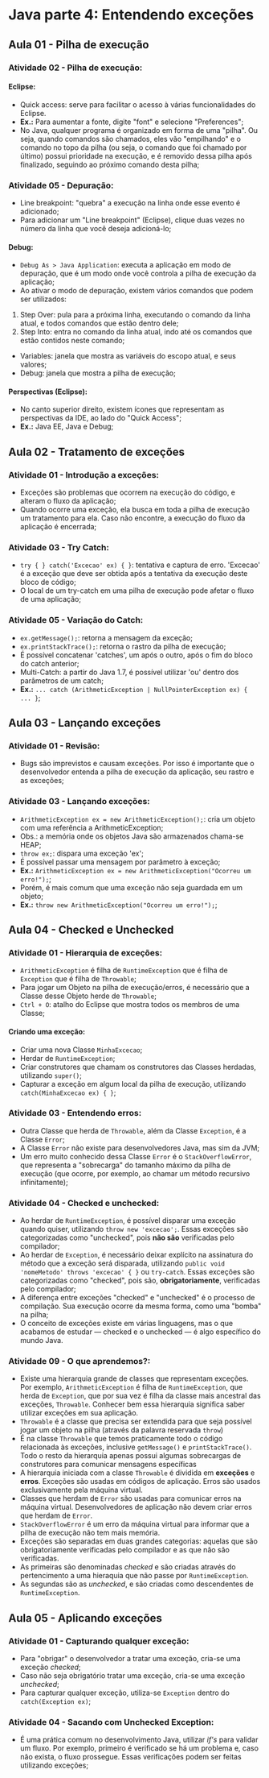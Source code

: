 # Java parte 4: Entendendo exceções

## Aula 01 - Pilha de execução

### Atividade 02 - Pilha de execução:

#### Eclipse:

- Quick access: serve para facilitar o acesso à várias funcionalidades do Eclipse.
- **Ex.:** Para aumentar a fonte, digite "font" e selecione "Preferences";
- No Java, qualquer programa é organizado em forma de uma "pilha". Ou seja, quando comandos são chamados, eles vão "empilhando" e o comando no topo da pilha (ou seja, o comando que foi chamado por último) possui prioridade na execução, e é removido dessa pilha após finalizado, seguindo ao próximo comando desta pilha;

### Atividade 05 - Depuração:

- Line breakpoint: "quebra" a execução na linha onde esse evento é adicionado;
- Para adicionar um "Line breakpoint" (Eclipse), clique duas vezes no número da linha que você deseja adicioná-lo;

#### Debug:

- `Debug As > Java Application`: executa a aplicação em modo de depuração, que é um modo onde você controla a pilha de execução da aplicação;
- Ao ativar o modo de depuração, existem vários comandos que podem ser utilizados:
1. Step Over: pula para a próxima linha, executando o comando da linha atual, e todos comandos que estão dentro dele;
2. Step Into: entra no comando da linha atual, indo até os comandos que estão contidos neste comando;
- Variables: janela que mostra as variáveis do escopo atual, e seus valores;
- Debug: janela que mostra a pilha de execução;

#### Perspectivas (Eclipse):

- No canto superior direito, existem ícones que representam as perspectivas da IDE, ao lado do "Quick Access";
- **Ex.:** Java EE, Java e Debug;


## Aula 02 - Tratamento de exceções

### Atividade 01 - Introdução a exceções:

- Exceções são problemas que ocorrem na execução do código, e alteram o fluxo da aplicação;
- Quando ocorre uma exceção, ela busca em toda a pilha de execução um tratamento para ela. Caso não encontre, a execução do fluxo da aplicação é encerrada;

### Atividade 03 - Try Catch:

- `try { } catch('Excecao' ex) { }`: tentativa e captura de erro. 'Excecao' é a exceção que deve ser obtida após a tentativa da execução deste bloco de código;
- O local de um try-catch em uma pilha de execução pode afetar o fluxo de uma aplicação;

### Atividade 05 - Variação do Catch:

- `ex.getMessage();`: retorna a mensagem da exceção;
- `ex.printStackTrace();`: retorna o rastro da pilha de execução;
- É possível concatenar 'catches', um após o outro, após o fim do bloco do catch anterior;
- Multi-Catch: a partir do Java 1.7, é possível utilizar 'ou' dentro dos parâmetros de um catch;
- **Ex.:** `... catch (ArithmeticException | NullPointerException ex) { ... }`;


## Aula 03 - Lançando exceções

### Atividade 01 - Revisão:

- Bugs são imprevistos e causam exceções. Por isso é importante que o desenvolvedor entenda a pilha de execução da aplicação, seu rastro e as exceções;

### Atividade 03 - Lançando exceções:

- `ArithmeticException ex = new ArithmeticException();`: cria um objeto com uma referência a ArithmeticException;
- Obs.: a memória onde os objetos Java são armazenados chama-se HEAP;
- `throw ex;`: dispara uma exceção 'ex';
- É possível passar uma mensagem por parâmetro à exceção;
- **Ex.:** `ArithmeticException ex = new ArithmeticException("Ocorreu um erro!");`;
- Porém, é mais comum que uma exceção não seja guardada em um objeto;
- **Ex.:** `throw new ArithmeticException("Ocorreu um erro!");`;


## Aula 04 - Checked e Unchecked

### Atividade 01 - Hierarquia de exceções:

- `ArithmeticException` é filha de `RuntimeException` que é filha de `Exception` que é filha de `Throwable`;
- Para jogar um Objeto na pilha de execução/erros, é necessário que a Classe desse Objeto herde de `Throwable`;
- `Ctrl + O`: atalho do Eclipse que mostra todos os membros de uma Classe;

#### Criando uma exceção:

- Criar uma nova Classe `MinhaExcecao`;
- Herdar de `RuntimeException`;
- Criar construtores que chamam os construtores das Classes herdadas, utilizando `super()`;
- Capturar a exceção em algum local da pilha de execução, utilizando `catch(MinhaExcecao ex) { }`;

### Atividade 03 - Entendendo erros:

- Outra Classe que herda de `Throwable`, além da Classe `Exception`, é a Classe `Error`;
- A Classe `Error` não existe para desenvolvedores Java, mas sim da JVM;
- Um erro muito conhecido dessa Classe `Error` é o `StackOverflowError`, que representa a "sobrecarga" do tamanho máximo da pilha de execução (que ocorre, por exemplo, ao chamar um método recursivo infinitamente);

### Atividade 04 - Checked e unchecked:

- Ao herdar de `RuntimeException`, é possível disparar uma exceção quando quiser, utilizando `throw new 'excecao';`. Essas exceções são categorizadas como "unchecked", pois **não são** verificadas pelo compilador;
- Ao herdar de `Exception`, é necessário deixar explícito na assinatura do método que a exceção será disparada, utilizando `public void 'nomeMetodo' throws 'excecao' { }`  ou `try-catch`. Essas exceções são categorizadas como "checked", pois são, **obrigatoriamente**, verificadas pelo compilador;
- A diferença entre exceções "checked" e "unchecked" é o processo de compilação. Sua execução ocorre da mesma forma, como uma "bomba" na pilha;
- O conceito de exceções existe em várias linguagens, mas o que acabamos de estudar — checked e o unchecked — é algo específico do mundo Java.

### Atividade 09 - O que aprendemos?:

- Existe uma hierarquia grande de classes que representam exceções. Por exemplo, `ArithmeticException` é filha de `RuntimeException`, que herda de `Exception`, que por sua vez é filha da classe mais ancestral das exceções, `Throwable`. Conhecer bem essa hierarquia significa saber utilizar exceções em sua aplicação.
- `Throwable` é a classe que precisa ser extendida para que seja possível jogar um objeto na pilha (através da palavra reservada `throw`)
- É na classe `Throwable` que temos praticamente todo o código relacionada às exceções, inclusive `getMessage()` e `printStackTrace()`. Todo o resto da hierarquia apenas possui algumas sobrecargas de construtores para comunicar mensagens específicas
- A hierarquia iniciada com a classe `Throwable` é dividida em **exceções** e **erros**. Exceções são usadas em códigos de aplicação. Erros são usados exclusivamente pela máquina virtual.
- Classes que herdam de `Error` são usadas para comunicar erros na máquina virtual. Desenvolvedores de aplicação não devem criar erros que herdam de `Error`.
- `StackOverflowError` é um erro da máquina virtual para informar que a pilha de execução não tem mais memória.
- Exceções são separadas em duas grandes categorias: aquelas que são obrigatoriamente verificadas pelo compilador e as que não são verificadas.
- As primeiras são denominadas *checked* e são criadas através do pertencimento a uma hieraquia que não passe por `RuntimeException`.
- As segundas são as *unchecked*, e são criadas como descendentes de `RuntimeException`.


## Aula 05 - Aplicando exceções

### Atividade 01 - Capturando qualquer exceção:

- Para "obrigar" o desenvolvedor a tratar uma exceção, cria-se uma exceção *checked*;
- Caso não seja obrigatório tratar uma exceção, cria-se uma exceção *unchecked*;
- Para capturar qualquer exceção, utiliza-se `Exception` dentro do `catch(Exception ex)`;

### Atividade 04 - Sacando com Unchecked Exception:

- É uma prática comum no desenvolvimento Java, utilizar *if's* para validar um fluxo. Por exemplo, primeiro é verificado se há um problema e, caso não exista, o fluxo prossegue. Essas verificações podem ser feitas utilizando exceções;
